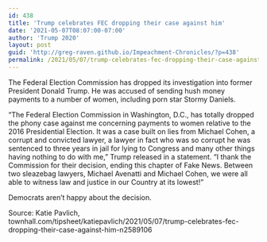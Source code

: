```yaml
---
id: 438
title: 'Trump celebrates FEC dropping their case against him'
date: '2021-05-07T08:07:00-07:00'
author: 'Trump 2020'
layout: post
guid: 'http://greg-raven.github.io/Impeachment-Chronicles/?p=438'
permalink: /2021/05/07/trump-celebrates-fec-dropping-their-case-against-him/
---
```


The Federal Election Commission has dropped its investigation into former President Donald Trump. He was accused of sending hush money payments to a number of women, including porn star Stormy Daniels.

“The Federal Election Commission in Washington, D.C., has totally dropped the phony case against me concerning payments to women relative to the 2016 Presidential Election. It was a case built on lies from Michael Cohen, a corrupt and convicted lawyer, a lawyer in fact who was so corrupt he was sentenced to three years in jail for lying to Congress and many other things having nothing to do with me,” Trump released in a statement. “I thank the Commission for their decision, ending this chapter of Fake News. Between two sleazebag lawyers, Michael Avenatti and Michael Cohen, we were all able to witness law and justice in our Country at its lowest!”

Democrats aren’t happy about the decision.

Source: Katie Pavlich, townhall.com/tipsheet/katiepavlich/2021/05/07/trump-celebrates-fec-dropping-their-case-against-him-n2589106